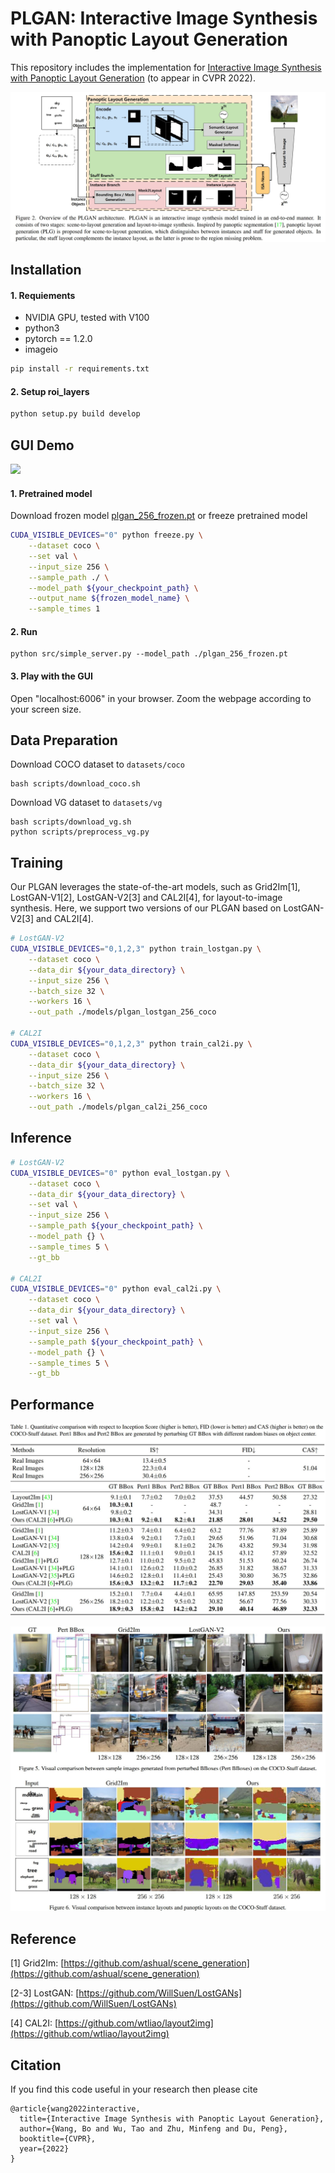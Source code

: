 # PLGAN: Interactive Image Synthesis with Panoptic Layout Generation
This repository includes the implementation for [Interactive Image Synthesis with Panoptic Layout Generation](https://arxiv.org/abs/2203.02104) (to appear in CVPR 2022).

![](assets/overview.jpg)

## Installation
#### 1. Requiements
* NVIDIA GPU, tested with V100
* python3
* pytorch == 1.2.0 
* imageio
```bash
pip install -r requirements.txt
```
#### 2. Setup roi_layers
```bash
python setup.py build develop
```

## GUI Demo
![](assets/demo.gif)
#### 1. Pretrained model
Download frozen model [plgan_256_frozen.pt](https://drive.google.com/drive/folders/1yzdjnBVQccADuerouZ9BUh9gEYaBcCV4?usp=sharing) 
or freeze pretrained model
```bash
CUDA_VISIBLE_DEVICES="0" python freeze.py \
    --dataset coco \
    --set val \
    --input_size 256 \
    --sample_path ./ \
    --model_path ${your_checkpoint_path} \
    --output_name ${frozen_model_name} \
    --sample_times 1
```

#### 2. Run
```
python src/simple_server.py --model_path ./plgan_256_frozen.pt
```
#### 3. Play with the GUI
Open "localhost:6006" in your browser. Zoom the webpage according to your screen size.

## Data Preparation
Download COCO dataset to `datasets/coco`
```
bash scripts/download_coco.sh
```
Download VG dataset to `datasets/vg`
```
bash scripts/download_vg.sh
python scripts/preprocess_vg.py
```

## Training
Our PLGAN leverages the state-of-the-art models, such as Grid2Im[1], LostGAN-V1[2], LostGAN-V2[3] and CAL2I[4], for layout-to-image synthesis.
Here, we support two versions of our PLGAN based on LostGAN-V2[3] and CAL2I[4].
```bash
# LostGAN-V2
CUDA_VISIBLE_DEVICES="0,1,2,3" python train_lostgan.py \
    --dataset coco \
    --data_dir ${your_data_directory} \
    --input_size 256 \
    --batch_size 32 \
    --workers 16 \
    --out_path ./models/plgan_lostgan_256_coco

# CAL2I
CUDA_VISIBLE_DEVICES="0,1,2,3" python train_cal2i.py \
    --dataset coco \
    --data_dir ${your_data_directory} \
    --input_size 256 \
    --batch_size 32 \
    --workers 16 \
    --out_path ./models/plgan_cal2i_256_coco
```

## Inference

```bash
# LostGAN-V2
CUDA_VISIBLE_DEVICES="0" python eval_lostgan.py \
    --dataset coco \
    --data_dir ${your_data_directory} \
    --set val \
    --input_size 256 \
    --sample_path ${your_checkpoint_path} \
    --model_path {} \
    --sample_times 5 \
    --gt_bb

# CAL2I
CUDA_VISIBLE_DEVICES="0" python eval_cal2i.py \
    --dataset coco \
    --data_dir ${your_data_directory} \
    --set val \
    --input_size 256 \
    --sample_path ${your_checkpoint_path} \
    --model_path {} \
    --sample_times 5 \
    --gt_bb
```
## Performance
![](assets/tab.jpg)

![](assets/fig.jpg)

## Reference
[1] Grid2Im: [https://github.com/ashual/scene_generation](https://github.com/ashual/scene_generation)

[2-3] LostGAN: [https://github.com/WillSuen/LostGANs](https://github.com/WillSuen/LostGANs)

[4] CAL2I: [https://github.com/wtliao/layout2img](https://github.com/wtliao/layout2img)

## Citation
If you find this code useful in your research then please cite
```
@article{wang2022interactive,
  title={Interactive Image Synthesis with Panoptic Layout Generation},
  author={Wang, Bo and Wu, Tao and Zhu, Minfeng and Du, Peng},
  booktitle={CVPR},
  year={2022}
}
```
